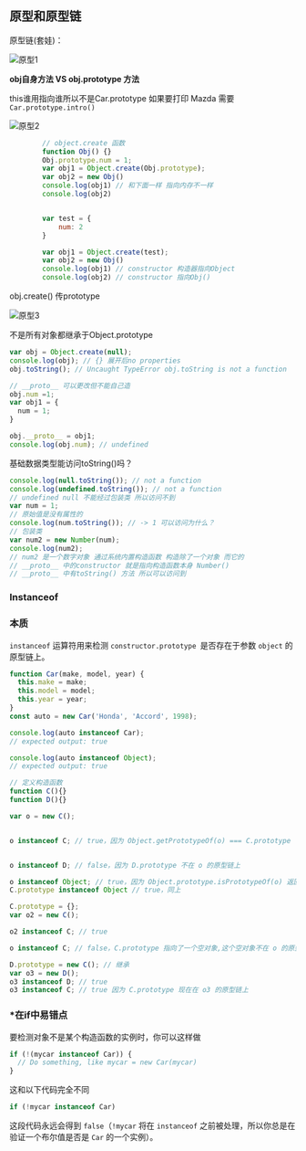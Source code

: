 ## 原型和原型链

原型链(套娃)：

![原型1](/Users/zhy/Desktop/前端笔记/img/原型1.png)



**obj自身方法 VS obj.prototype 方法**

this谁用指向谁所以不是Car.prototype 如果要打印 Mazda 需要 `Car.prototype.intro()`

![原型2](/Users/zhy/Desktop/前端笔记/img/原型2.png) 



```javascript
        // object.create 函数
        function Obj() {}
        Obj.prototype.num = 1;
        var obj1 = Object.create(Obj.prototype);
        var obj2 = new Obj()
        console.log(obj1) // 和下面一样 指向内存不一样
        console.log(obj2)


        var test = {
            num: 2
        }

        var obj1 = Object.create(test);
        var obj2 = new Obj()
        console.log(obj1) // constructor 构造器指向Object 
        console.log(obj2) // constructor 指向Obj()
```



obj.create() 传prototype

![原型3](/Users/zhy/Desktop/前端笔记/img/原型3.png)



不是所有对象都继承于Object.prototype

```javascript
var obj = Object.create(null);
console.log(obj); // {} 展开后no properties
obj.toString(); // Uncaught TypeError obj.toString is not a function 

// __proto__ 可以更改但不能自己造
obj.num =1;
var obj1 = {
  num = 1;
}

obj.__proto__ = obj1;
console.log(obj.num); // undefined
```



基础数据类型能访问toString()吗？

```javascript
console.log(null.toString()); // not a function
console.log(undefined.toString()); // not a function 
// undefined null 不能经过包装类 所以访问不到
var num = 1;
// 原始值是没有属性的
console.log(num.toString()); // -> 1 可以访问为什么？
// 包装类
var num2 = new Number(num);
console.log(num2);
// num2 是一个数字对象 通过系统内置构造函数 构造除了一个对象 而它的
// __proto__ 中的constructor 就是指向构造函数本身 Number()
// __proto__ 中有toString() 方法 所以可以访问到

```



### Instanceof 

### 本质

`instanceof` 运算符用来检测 `constructor.prototype `是否存在于参数 `object` 的原型链上。

```javascript
function Car(make, model, year) {
  this.make = make;
  this.model = model;
  this.year = year;
}
const auto = new Car('Honda', 'Accord', 1998);

console.log(auto instanceof Car);
// expected output: true

console.log(auto instanceof Object);
// expected output: true
```



```javascript
// 定义构造函数
function C(){} 
function D(){} 

var o = new C();


o instanceof C; // true，因为 Object.getPrototypeOf(o) === C.prototype


o instanceof D; // false，因为 D.prototype 不在 o 的原型链上

o instanceof Object; // true，因为 Object.prototype.isPrototypeOf(o) 返回 true
C.prototype instanceof Object // true，同上

C.prototype = {};
var o2 = new C();

o2 instanceof C; // true

o instanceof C; // false，C.prototype 指向了一个空对象,这个空对象不在 o 的原型链上.

D.prototype = new C(); // 继承
var o3 = new D();
o3 instanceof D; // true
o3 instanceof C; // true 因为 C.prototype 现在在 o3 的原型链上
```



### *在if中易错点

要检测对象不是某个构造函数的实例时，你可以这样做

```js
if (!(mycar instanceof Car)) {
  // Do something, like mycar = new Car(mycar)
}
```

这和以下代码完全不同

```js
if (!mycar instanceof Car)
```

这段代码永远会得到 `false`（`!mycar` 将在 `instanceof` 之前被处理，所以你总是在验证一个布尔值是否是 `Car` 的一个实例）。






